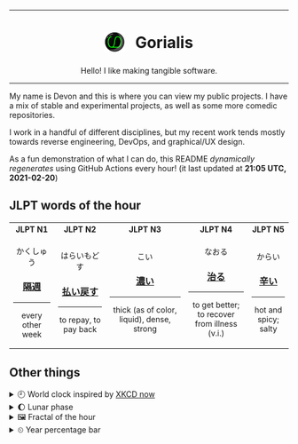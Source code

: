 ***

<h1 align="center">
<sub>
    <img src="readme/resources/avatar.png" height="36">
</sub>
&nbsp;
Gorialis
</h1>
<p align="center">
Hello! I like making tangible software.
</p>

***

My name is Devon and this is where you can view my public projects. I have a mix of stable and experimental projects, as well as some more comedic repositories.

I work in a handful of different disciplines, but my recent work tends mostly towards reverse engineering, DevOps, and graphical/UX design.

As a fun demonstration of what I can do, this README *dynamically regenerates* using GitHub Actions every hour! (it last updated at **21:05 UTC, 2021-02-20**)

<h2>JLPT words of the hour</h2>
<table>
    <tr>
        <th>JLPT N1</th>
        <th>JLPT N2</th>
        <th>JLPT N3</th>
        <th>JLPT N4</th>
        <th>JLPT N5</th>
    </tr>
    <tr>
        <td>
            <p align="center">かくしゅう</p>
            <h3 align="center"><b><a href="https://jisho.org/search/%E9%9A%94%E9%80%B1">隔週</a></b></h3>
            <hr>
            <p align="center">every other week</p>
        </td>
        <td>
            <p align="center">はらいもどす</p>
            <h3 align="center"><b><a href="https://jisho.org/search/%E6%89%95%E3%81%84%E6%88%BB%E3%81%99">払い戻す</a></b></h3>
            <hr>
            <p align="center">to repay,<wbr> to pay back</p>
        </td>
        <td>
            <p align="center">こい</p>
            <h3 align="center"><b><a href="https://jisho.org/search/%E6%BF%83%E3%81%84">濃い</a></b></h3>
            <hr>
            <p align="center">thick (as of color,<wbr> liquid),<wbr> dense,<wbr> strong</p>
        </td>
        <td>
            <p align="center">なおる</p>
            <h3 align="center"><b><a href="https://jisho.org/search/%E6%B2%BB%E3%82%8B">治る</a></b></h3>
            <hr>
            <p align="center">to get better;<br> to recover from illness (v.i.)</p>
        </td>
        <td>
            <p align="center">からい</p>
            <h3 align="center"><b><a href="https://jisho.org/search/%E8%BE%9B%E3%81%84">辛い</a></b></h3>
            <hr>
            <p align="center">hot and spicy;<br> salty</p>
        </td>
    </tr>
</table>

<h2>Other things</h2>
<details>
<summary>🕘  World clock inspired by <a href="https://xkcd.com/now">XKCD now</a></summary>

> <img src="generated/now.png" width="512">

</details>
<details>
<summary>🌔 Lunar phase</summary>

The moon is approximately 32.99% through its phase (Waxing Gibbous).

</details>
<details>
<summary>&#x1f5bc; Fractal of the hour</summary>

> <img src="generated/fractal.png" width="512">

</details>
<details>
<summary>&#x23f2; Year percentage bar</summary>
<pre><code>2021 [██▁▁▁▁▁▁▁▁▁▁▁▁▁▁▁▁▁▁] 13.94%</code></pre>
</details>
